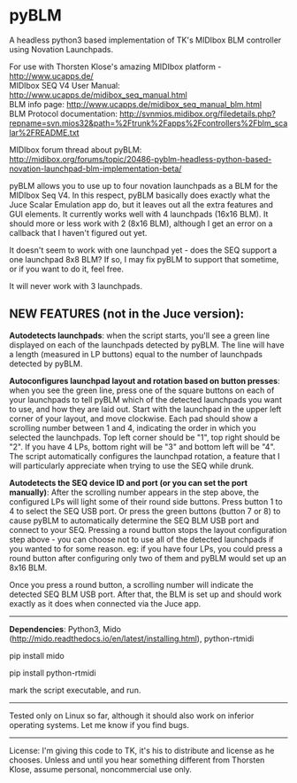 # pyBLM
A headless python3 based implementation of TK's MIDIbox BLM controller using Novation Launchpads.

For use with Thorsten Klose's amazing MIDIbox platform - http://www.ucapps.de/   
MIDIbox SEQ V4 User Manual: http://www.ucapps.de/midibox_seq_manual.html   
BLM info page: http://www.ucapps.de/midibox_seq_manual_blm.html   
BLM Protocol documentation: http://svnmios.midibox.org/filedetails.php?repname=svn.mios32&path=%2Ftrunk%2Fapps%2Fcontrollers%2Fblm_scalar%2FREADME.txt   
   
MIDIbox forum thread about pyBLM: http://midibox.org/forums/topic/20486-pyblm-headless-python-based-novation-launchpad-blm-implementation-beta/
   
   
pyBLM allows you to use up to four novation launchpads as a BLM for the MIDIbox Seq V4.  In this respect, pyBLM basically does exactly what the Juce Scalar Emulation app do, but it leaves out all the extra features and GUI elements.  It currently works well with 4 launchpads (16x16 BLM).  It should more or less work with 2 (8x16 BLM), although I get an error on a callback that I haven't figured out yet.

It doesn't seem to work with one launchpad yet - does the SEQ support a one launchpad 8x8 BLM?  If so, I may fix pyBLM to support that sometime, or if you want to do it, feel free.

It will never work with 3 launchpads.

## NEW FEATURES (not in the Juce version):

**Autodetects launchpads**: when the script starts, you'll see a green line displayed on each of the launchpads detected by pyBLM.  The line will have a length (measured in LP buttons) equal to the number of launchpads detected by pyBLM.

**Autoconfigures launchpad layout and rotation based on button presses**: when you see the green line, press one of the square buttons on each of your launchpads to tell pyBLM which of the detected launchpads you want to use, and how they are laid out.  Start with the launchpad in the upper left corner of your layout, and move clockwise.  Each pad should show a scrolling number between 1 and 4, indicating the order in which you selected the launchpads.  Top left corner should be "1", top right should be "2".  If you have 4 LPs, bottom right will be "3" and bottom left will be "4".  The script automatically configures the launchpad rotation, a feature that I will particularly appreciate when trying to use the SEQ while drunk.

**Autodetects the SEQ device ID and port (or you can set the port manually)**:  After the scrolling number appears in the step above, the configured LPs will light some of their round side buttons.  Press button 1 to 4 to select the SEQ USB port.  Or press the green buttons (button 7 or 8) to cause pyBLM to automatically determine the SEQ BLM USB port and connect to your SEQ.  Pressing a round button stops the layout configuration step above - you can choose not to use all of the detected launchpads if you wanted to for some reason. eg: if you have four LPs, you could press a round button after configuring only two of them and pyBLM would set up an 8x16 BLM.

Once you press a round button, a scrolling number will indicate the detected SEQ BLM USB port.  After that, the BLM is set up and should work exactly as it does when connected via the Juce app.

_________________________________________________

**Dependencies**:  Python3, Mido (http://mido.readthedocs.io/en/latest/installing.html), python-rtmidi
 

pip install mido

pip install python-rtmidi

mark the script executable, and run.

_______________________________________________

Tested only on Linux so far, although it should also work on inferior operating systems.  Let me know if you find bugs.

 
_____________________________________________
 

License:  I'm giving this code to TK, it's his to distribute and license as he chooses.  Unless and until you hear something different from Thorsten Klose, assume personal, noncommercial use only. 
